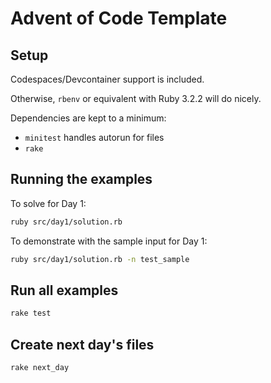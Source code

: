 # Advent of Code Template

## Setup

Codespaces/Devcontainer support is included.

Otherwise, `rbenv` or equivalent with Ruby 3.2.2 will do nicely.

Dependencies are kept to a minimum:
- `minitest` handles autorun for files
- `rake`

## Running the examples

To solve for Day 1:
```bash
ruby src/day1/solution.rb
```

To demonstrate with the sample input for Day 1:
```bash
ruby src/day1/solution.rb -n test_sample
```

## Run all examples

```bash
rake test
```

## Create next day's files

```bash
rake next_day
```
